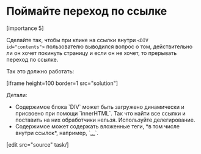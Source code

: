 # Поймайте переход по ссылке

[importance 5]

Сделайте так, чтобы при клике на ссылки внутри <code>&lt;DIV id="contents"&gt;</code> пользователю выводился вопрос о том, действительно ли он хочет покинуть страницу и если он не хочет, то прерывать переход по ссылке.

Так это должно работать:

[iframe height=100 border=1 src="solution"]

Детали:
<ul>
<li>Содержимое блока `DIV` может быть загружено динамически и присвоено при помощи  `innerHTML`. Так что найти все ссылки и поставить на них обработчики нельзя. Используйте делегирование.</li>
<li>Содержимое может содержать вложенные теги, *в том числе внутри ссылок*, например, `<a href=".."><i>...</i></a>`.</li>
</ul>

[edit src="source" task/]

